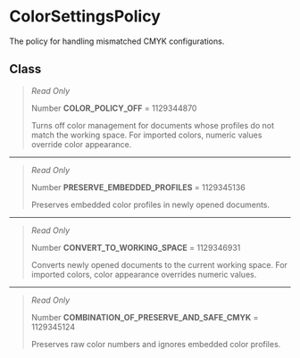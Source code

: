 # ColorSettingsPolicy
The policy for handling mismatched CMYK configurations.

## Class
> *Read Only* 
> 
> Number **COLOR_POLICY_OFF** = 1129344870
> 
> Turns off color management for documents whose profiles do not match the working space. For imported colors, numeric values override color appearance.
*** 
> *Read Only* 
> 
> Number **PRESERVE_EMBEDDED_PROFILES** = 1129345136
> 
> Preserves embedded color profiles in newly opened documents.
*** 
> *Read Only* 
> 
> Number **CONVERT_TO_WORKING_SPACE** = 1129346931
> 
> Converts newly opened documents to the current working space. For imported colors, color appearance overrides numeric values.
*** 
> *Read Only* 
> 
> Number **COMBINATION_OF_PRESERVE_AND_SAFE_CMYK** = 1129345124
> 
> Preserves raw color numbers and ignores embedded color profiles.

